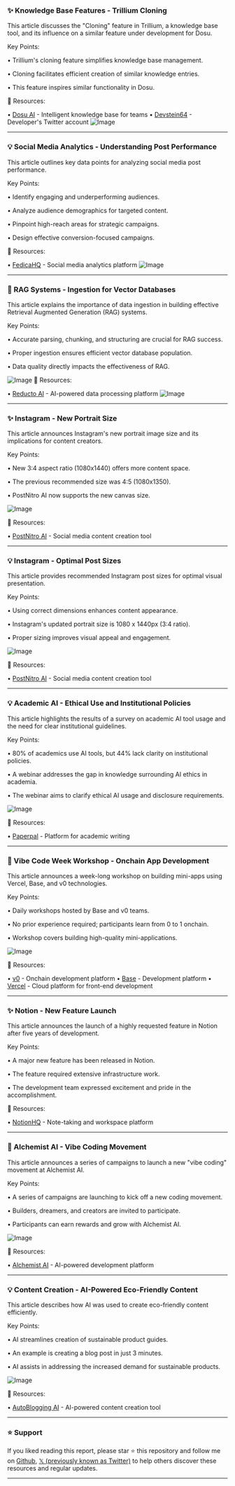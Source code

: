 ### ✨ Knowledge Base Features - Trillium Cloning

This article discusses the "Cloning" feature in Trillium, a knowledge base tool, and its influence on a similar feature under development for Dosu.

Key Points:

• Trillium's cloning feature simplifies knowledge base management.


• Cloning facilitates efficient creation of similar knowledge entries.


• This feature inspires similar functionality in Dosu.


🔗 Resources:

• [Dosu AI](https://x.com/dosu_ai) - Intelligent knowledge base for teams
• [Devstein64](https://x.com/devstein64) - Developer's Twitter account
![Image](https://pbs.twimg.com/media/GyudBt9XsAABBol?format=jpg&name=small)


---

### 💡 Social Media Analytics - Understanding Post Performance

This article outlines key data points for analyzing social media post performance.

Key Points:

• Identify engaging and underperforming audiences.


• Analyze audience demographics for targeted content.


• Pinpoint high-reach areas for strategic campaigns.


• Design effective conversion-focused campaigns.


🔗 Resources:

• [FedicaHQ](https://x.com/FedicaHQ) - Social media analytics platform
![Image](https://pbs.twimg.com/media/GyudBt9XsAABBol?format=jpg&name=small)


---

### 🤖 RAG Systems -  Ingestion for Vector Databases

This article explains the importance of data ingestion in building effective Retrieval Augmented Generation (RAG) systems.

Key Points:

• Accurate parsing, chunking, and structuring are crucial for RAG success.


• Proper ingestion ensures efficient vector database population.


• Data quality directly impacts the effectiveness of RAG.


![Image](https://pbs.twimg.com/media/Gyu8ImaacAI4Ibs?format=jpg&name=small)
🔗 Resources:

• [Reducto AI](https://x.com/reductoai) -  AI-powered data processing platform
![Image](https://pbs.twimg.com/media/Gyu8ImaacAI4Ibs?format=jpg&name=small)


---

### ✨ Instagram - New Portrait Size

This article announces Instagram's new portrait image size and its implications for content creators.

Key Points:

• New 3:4 aspect ratio (1080x1440) offers more content space.


• The previous recommended size was 4:5 (1080x1350).


• PostNitro AI now supports the new canvas size.


![Image](https://pbs.twimg.com/media/GytXF4cXsAAioL0?format=jpg&name=small)

🔗 Resources:

• [PostNitro AI](https://x.com/postnitroai) - Social media content creation tool


---

### 💡 Instagram - Optimal Post Sizes

This article provides recommended Instagram post sizes for optimal visual presentation.

Key Points:

• Using correct dimensions enhances content appearance.


• Instagram's updated portrait size is 1080 x 1440px (3:4 ratio).


• Proper sizing improves visual appeal and engagement.


![Image](https://pbs.twimg.com/media/GyttOZ5XMAAttKV?format=jpg&name=small)

🔗 Resources:

• [PostNitro AI](https://x.com/postnitroai) - Social media content creation tool


---

### 💡 Academic AI -  Ethical Use and Institutional Policies

This article highlights the results of a survey on academic AI tool usage and the need for clear institutional guidelines.

Key Points:

• 80% of academics use AI tools, but 44% lack clarity on institutional policies.


• A webinar addresses the gap in knowledge surrounding AI ethics in academia.


• The webinar aims to clarify ethical AI usage and disclosure requirements.


![Image](https://pbs.twimg.com/media/GytnCIhWMAA2ji5?format=png&name=small)

🔗 Resources:

• [Paperpal](https://x.com/teampaperpal) - Platform for academic writing


---

### 🚀 Vibe Code Week Workshop - Onchain App Development

This article announces a week-long workshop on building mini-apps using Vercel, Base, and v0 technologies.

Key Points:

• Daily workshops hosted by Base and v0 teams.


• No prior experience required; participants learn from 0 to 1 onchain.


• Workshop covers building high-quality mini-applications.



![Image](https://pbs.twimg.com/media/GypVBBFbcAA2IjY?format=png&name=small)

🔗 Resources:

• [v0](https://x.com/v0) -  Onchain development platform
• [Base](https://x.com/buildonbase) -  Development platform
• [Vercel](https://x.com/vercel) - Cloud platform for front-end development


---

### ✨ Notion - New Feature Launch

This article announces the launch of a highly requested feature in Notion after five years of development.

Key Points:

• A major new feature has been released in Notion.


• The feature required extensive infrastructure work.


• The development team expressed excitement and pride in the accomplishment.


🔗 Resources:

• [NotionHQ](https://x.com/NotionHQ) - Note-taking and workspace platform


---

### 🚀 Alchemist AI - Vibe Coding Movement

This article announces a series of campaigns to launch a new "vibe coding" movement at Alchemist AI.

Key Points:

•  A series of campaigns are launching to kick off a new coding movement.


• Builders, dreamers, and creators are invited to participate.


• Participants can earn rewards and grow with Alchemist AI.


![Image](https://pbs.twimg.com/amplify_video_thumb/1957136790286180352/img/rzYpHmQpOGaUqGkh.jpg)

🔗 Resources:

• [Alchemist AI](https://x.com/alchemistAIapp) - AI-powered development platform


---

### 💡 Content Creation - AI-Powered Eco-Friendly Content

This article describes how AI was used to create eco-friendly content efficiently.

Key Points:

• AI streamlines creation of sustainable product guides.


• An example is creating a blog post in just 3 minutes.


• AI assists in addressing the increased demand for sustainable products.


![Image](https://pbs.twimg.com/media/GykbIbsWcAAU7a9?format=jpg&name=small)

🔗 Resources:

• [AutoBlogging AI](https://x.com/autobloggingai) - AI-powered content creation tool


---

### ⭐️ Support

If you liked reading this report, please star ⭐️ this repository and follow me on [Github](https://github.com/Drix10), [𝕏 (previously known as Twitter)](https://x.com/DRIX_10_) to help others discover these resources and regular updates.

---